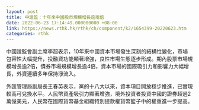 ```yaml
---
layout: post
title: 中證監：十年來中國股市規模增長逾兩倍
date: 2022-06-23 17:14:49.000000000 +08:00
link: https://news.rthk.hk/rthk/ch/component/k2/1654399-20220623.htm
categories: rthk
---
```


中國證監會副主席李超表示，10年來中國資本市場發生深刻的結構性變化，市場包容性大幅提升，投融資功能顯著增強，良性市場生態逐步形成。期內股票市場規模增長逾2倍，債券市場規模增長逾4倍，資本市場的國際吸引力和影響力大幅增長，外資連續多年保持淨流入。

外匯管理局副局長王春英表示，黨的十八大以來，資本項目開放穩步推進，已實現較高可兌換水平。人民幣資產吸引力顯著增強，境外投資者投資中國的證券超過2萬億美元，人民幣在國際貨幣基金組織特別提款權貨幣籃子中的權重進一步提高。
